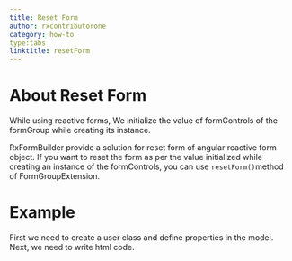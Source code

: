 ```yaml
---
title: Reset Form
author: rxcontributorone
category: how-to
type:tabs
linktitle: resetForm
---
```


# About Reset Form
While using reactive forms, We initialize the value of formControls of the formGroup while creating its instance. 
 
RxFormBuilder provide a solution for reset form of angular reactive form object. If you want to reset the form as per the value initialized while creating an instance of the formControls, you can use `resetForm()`method of FormGroupExtension. 

# Example

<data-scope scope="['decorator']">
First we need to create a user class and define properties in the model.
<div component="app-code" key="reset-complete-model"></div> 
</data-scope>
<div component="app-code" key="reset-complete-component"></div> 
Next, we need to write html code.
<div component="app-code" key="reset-complete-html"></div> 
<div component="app-example-runner" ref-component="app-reset-complete"></div>